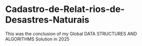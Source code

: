 # Cadastro-de-Relat-rios-de-Desastres-Naturais
This was the conclusion of my Global DATA STRUCTURES AND ALGORITHMS Solution in 2025
